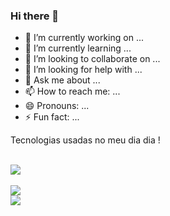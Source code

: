 ### Hi there 👋

- 🔭 I’m currently working on ...
- 🌱 I’m currently learning ...
- 👯 I’m looking to collaborate on ...
- 🤔 I’m looking for help with ...
- 💬 Ask me about ...
- 📫 How to reach me: ...
- 😄 Pronouns: ...
- ⚡ Fun fact: ...

Tecnologias usadas no meu dia dia !
<div style="display : inline_block"><br/>
<img align ="center" src ="https://img.shields.io/badge/C%23-239120?style=for-the-badge&logo=c-sharp&logoColor=white"/>
</div>
<br/>
<img align ="center" src ="https://img.shields.io/badge/.NET-5C2D91?style=for-the-badge&logo=.net&logoColor=white"/>
<br/>
<img align ="center" src ="https://img.shields.io/badge/Angular-DD0031?style=for-the-badge&logo=angular&logoColor=white"/>
